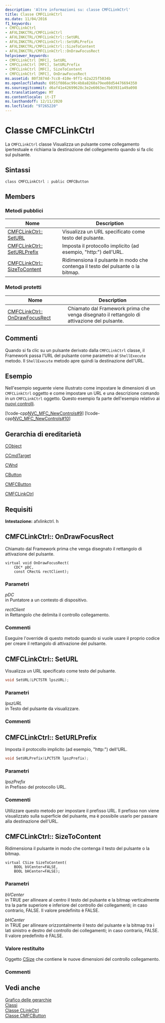 ```yaml
---
description: 'Altre informazioni su: classe CMFCLinkCtrl'
title: Classe CMFCLinkCtrl
ms.date: 11/04/2016
f1_keywords:
- CMFCLinkCtrl
- AFXLINKCTRL/CMFCLinkCtrl
- AFXLINKCTRL/CMFCLinkCtrl::SetURL
- AFXLINKCTRL/CMFCLinkCtrl::SetURLPrefix
- AFXLINKCTRL/CMFCLinkCtrl::SizeToContent
- AFXLINKCTRL/CMFCLinkCtrl::OnDrawFocusRect
helpviewer_keywords:
- CMFCLinkCtrl [MFC], SetURL
- CMFCLinkCtrl [MFC], SetURLPrefix
- CMFCLinkCtrl [MFC], SizeToContent
- CMFCLinkCtrl [MFC], OnDrawFocusRect
ms.assetid: 80f3874d-7cc8-410e-9ff1-62a225f5034b
ms.openlocfilehash: 6951f086ac99c4b8a8260a79ee08d54476694350
ms.sourcegitcommit: d6af41e42699628c3e2e6063ec7b03931a49a098
ms.translationtype: MT
ms.contentlocale: it-IT
ms.lasthandoff: 12/11/2020
ms.locfileid: "97265220"
---
```

# <a name="cmfclinkctrl-class"></a>Classe CMFCLinkCtrl

La `CMFCLinkCtrl` classe Visualizza un pulsante come collegamento ipertestuale e richiama la destinazione del collegamento quando si fa clic sul pulsante.

## <a name="syntax"></a>Sintassi

```
class CMFCLinkCtrl : public CMFCButton
```

## <a name="members"></a>Members

### <a name="public-methods"></a>Metodi pubblici

|Nome|Description|
|----------|-----------------|
|[CMFCLinkCtrl:: SetURL](#seturl)|Visualizza un URL specificato come testo del pulsante.|
|[CMFCLinkCtrl:: SetURLPrefix](#seturlprefix)|Imposta il protocollo implicito (ad esempio, "http:") dell'URL.|
|[CMFCLinkCtrl:: SizeToContent](#sizetocontent)|Ridimensiona il pulsante in modo che contenga il testo del pulsante o la bitmap.|

### <a name="protected-methods"></a>Metodi protetti

|Nome|Description|
|----------|-----------------|
|[CMFCLinkCtrl:: OnDrawFocusRect](#ondrawfocusrect)|Chiamato dal Framework prima che venga disegnato il rettangolo di attivazione del pulsante.|

## <a name="remarks"></a>Commenti

Quando si fa clic su un pulsante derivato dalla `CMFCLinkCtrl` classe, il Framework passa l'URL del pulsante come parametro al `ShellExecute` metodo. Il `ShellExecute` metodo apre quindi la destinazione dell'URL.

## <a name="example"></a>Esempio

Nell'esempio seguente viene illustrato come impostare le dimensioni di un `CMFCLinkCtrl` oggetto e come impostare un URL e una descrizione comando in un `CMFCLinkCtrl` oggetto. Questo esempio fa parte dell'esempio relativo ai [nuovi controlli](../../overview/visual-cpp-samples.md).

[!code-cpp[NVC_MFC_NewControls#9](../../mfc/reference/codesnippet/cpp/cmfclinkctrl-class_1.h)]
[!code-cpp[NVC_MFC_NewControls#10](../../mfc/reference/codesnippet/cpp/cmfclinkctrl-class_2.cpp)]

## <a name="inheritance-hierarchy"></a>Gerarchia di ereditarietà

[CObject](../../mfc/reference/cobject-class.md)

[CCmdTarget](../../mfc/reference/ccmdtarget-class.md)

[CWnd](../../mfc/reference/cwnd-class.md)

[CButton](../../mfc/reference/cbutton-class.md)

[CMFCButton](../../mfc/reference/cmfcbutton-class.md)

[CMFCLinkCtrl](../../mfc/reference/cmfclinkctrl-class.md)

## <a name="requirements"></a>Requisiti

**Intestazione:** afxlinkctrl. h

## <a name="cmfclinkctrlondrawfocusrect"></a><a name="ondrawfocusrect"></a> CMFCLinkCtrl:: OnDrawFocusRect

Chiamato dal Framework prima che venga disegnato il rettangolo di attivazione del pulsante.

```
virtual void OnDrawFocusRect(
    CDC* pDC,
    const CRect& rectClient);
```

### <a name="parameters"></a>Parametri

*pDC*<br/>
in Puntatore a un contesto di dispositivo.

*rectClient*<br/>
in Rettangolo che delimita il controllo collegamento.

### <a name="remarks"></a>Commenti

Eseguire l'override di questo metodo quando si vuole usare il proprio codice per creare il rettangolo di attivazione del pulsante.

## <a name="cmfclinkctrlseturl"></a><a name="seturl"></a> CMFCLinkCtrl:: SetURL

Visualizza un URL specificato come testo del pulsante.

```cpp
void SetURL(LPCTSTR lpszURL);
```

### <a name="parameters"></a>Parametri

*lpszURL*<br/>
in Testo del pulsante da visualizzare.

### <a name="remarks"></a>Commenti

## <a name="cmfclinkctrlseturlprefix"></a><a name="seturlprefix"></a> CMFCLinkCtrl:: SetURLPrefix

Imposta il protocollo implicito (ad esempio, "http:") dell'URL.

```cpp
void SetURLPrefix(LPCTSTR lpszPrefix);
```

### <a name="parameters"></a>Parametri

*lpszPrefix*<br/>
in Prefisso del protocollo URL.

### <a name="remarks"></a>Commenti

Utilizzare questo metodo per impostare il prefisso URL. Il prefisso non viene visualizzato sulla superficie del pulsante, ma è possibile usarlo per passare alla destinazione dell'URL.

## <a name="cmfclinkctrlsizetocontent"></a><a name="sizetocontent"></a> CMFCLinkCtrl:: SizeToContent

Ridimensiona il pulsante in modo che contenga il testo del pulsante o la bitmap.

```
virtual CSize SizeToContent(
    BOOL bVCenter=FALSE,
    BOOL bHCenter=FALSE);
```

### <a name="parameters"></a>Parametri

*bVCenter*<br/>
in TRUE per allineare al centro il testo del pulsante e la bitmap verticalmente tra la parte superiore e inferiore del controllo dei collegamenti; in caso contrario, FALSE. Il valore predefinito è FALSE.

*bHCenter*<br/>
in TRUE per allineare orizzontalmente il testo del pulsante e la bitmap tra i lati sinistro e destro del controllo dei collegamenti; in caso contrario, FALSE. Il valore predefinito è FALSE.

### <a name="return-value"></a>Valore restituito

Oggetto [CSize](../../atl-mfc-shared/reference/csize-class.md) che contiene le nuove dimensioni del controllo collegamento.

### <a name="remarks"></a>Commenti

## <a name="see-also"></a>Vedi anche

[Grafico delle gerarchie](../../mfc/hierarchy-chart.md)<br/>
[Classi](../../mfc/reference/mfc-classes.md)<br/>
[Classe CLinkCtrl](../../mfc/reference/clinkctrl-class.md)<br/>
[Classe CMFCButton](../../mfc/reference/cmfcbutton-class.md)

